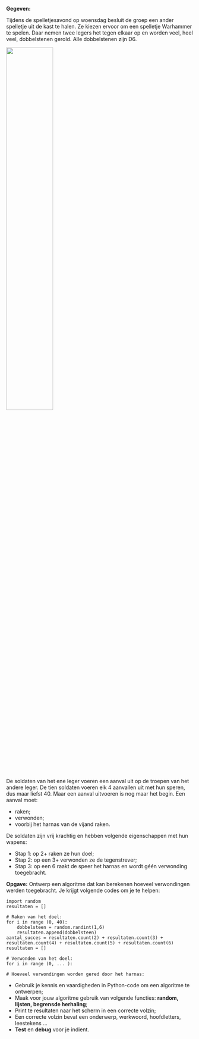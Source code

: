 **Gegeven:**

Tijdens de spelletjesavond op woensdag besluit de groep een ander spelletje uit de kast te halen. Ze kiezen ervoor om een spelletje Warhammer te spelen. 
Daar nemen twee legers het tegen elkaar op en worden veel, heel veel, dobbelstenen gerold. Alle dobbelstenen zijn D6. 

<img src="https://cdnb.artstation.com/p/assets/images/images/030/189/101/large/dmitriy-mironov-detals-06.jpg?1599854678" width="50%"/>

De soldaten van het ene leger voeren een aanval uit op de troepen van het andere leger. 
De tien soldaten voeren elk 4 aanvallen uit met hun speren, dus maar liefst 40. Maar een aanval uitvoeren is nog maar het begin. 
Een aanval moet: 
* raken; 
* verwonden; 
* voorbij het harnas van de vijand raken. 

De soldaten zijn vrij krachtig en hebben volgende eigenschappen met hun wapens: 
* Stap 1: op 2+ raken ze hun doel; 
* Stap 2: op een 3+ verwonden ze de tegenstrever; 
* Stap 3: op een 6 raakt de speer het harnas en wordt géén verwonding toegebracht. 


**Opgave:**
Ontwerp een algoritme dat kan berekenen hoeveel verwondingen werden toegebracht. Je krijgt volgende codes om je te helpen: 

```
import random 
resultaten = []

# Raken van het doel: 
for i in range (0, 40): 
    dobbelsteen = random.randint(1,6)
    resultaten.append(dobbelsteen)
aantal_succes = resultaten.count(2) + resultaten.count(3) + resultaten.count(4) + resultaten.count(5) + resultaten.count(6)
resultaten = []

# Verwonden van het doel: 
for i in range (0, ... ): 

# Hoeveel verwondingen worden gered door het harnas: 

```

* Gebruik je kennis en vaardigheden in Python-code om een algoritme te ontwerpen; 
* Maak voor jouw algoritme gebruik van volgende functies: **random, lijsten, begrensde herhaling**; 
* Print te resultaten naar het scherm in een correcte volzin; 
* Een correcte volzin bevat een onderwerp, werkwoord, hoofdletters, leestekens ... 
* **Test** en **debug** voor je indient. 
